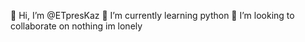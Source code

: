 👋 Hi, I’m @ETpresKaz
🌱 I’m currently learning python
💞️ I’m looking to collaborate on nothing im lonely
